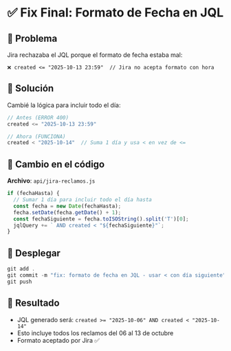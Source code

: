 # ✅ Fix Final: Formato de Fecha en JQL

## 🐛 Problema
Jira rechazaba el JQL porque el formato de fecha estaba mal:
```
❌ created <= "2025-10-13 23:59"  // Jira no acepta formato con hora
```

## 🔧 Solución
Cambié la lógica para incluir todo el día:
```javascript
// Antes (ERROR 400)
created <= "2025-10-13 23:59"

// Ahora (FUNCIONA)
created < "2025-10-14"  // Suma 1 día y usa < en vez de <=
```

## 📝 Cambio en el código

**Archivo**: `api/jira-reclamos.js`

```javascript
if (fechaHasta) {
  // Sumar 1 día para incluir todo el día hasta
  const fecha = new Date(fechaHasta);
  fecha.setDate(fecha.getDate() + 1);
  const fechaSiguiente = fecha.toISOString().split('T')[0];
  jqlQuery += ` AND created < "${fechaSiguiente}"`;
}
```

## 🚀 Desplegar

```powershell
git add .
git commit -m "fix: formato de fecha en JQL - usar < con día siguiente"
git push
```

## 🎯 Resultado
- JQL generado será: `created >= "2025-10-06" AND created < "2025-10-14"`
- Esto incluye todos los reclamos del 06 al 13 de octubre
- Formato aceptado por Jira ✅

